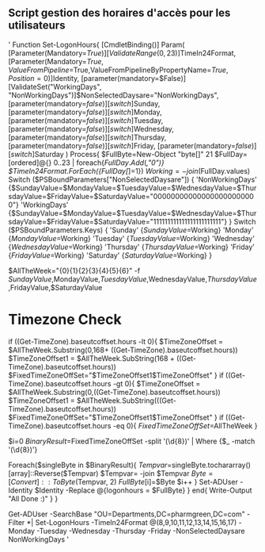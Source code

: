 ## Script gestion des horaires d'accès pour les utilisateurs
'
Function Set-LogonHours{
   [CmdletBinding()]
   Param(
   [Parameter(Mandatory=$True)][ValidateRange(0,23)]$TimeIn24Format,
   [Parameter(Mandatory=$True,ValueFromPipeline=$True,ValueFromPipelineByPropertyName=$True,Position=0)]$Identity,
   [parameter(mandatory=$False)][ValidateSet("WorkingDays", "NonWorkingDays")]$NonSelectedDaysare="NonWorkingDays",
   [parameter(mandatory=$false)][switch]$Sunday,
   [parameter(mandatory=$false)][switch]$Monday,
   [parameter(mandatory=$false)][switch]$Tuesday,
   [parameter(mandatory=$false)][switch]$Wednesday,
   [parameter(mandatory=$false)][switch]$Thursday,
   [parameter(mandatory=$false)][switch]$Friday,
   [parameter(mandatory=$false)][switch]$Saturday
)
Process{
   $FullByte=New-Object "byte[]" 21
   $FullDay=[ordered]@{}
   0..23 | foreach{$FullDay.Add($_,"0")}
   $TimeIn24Format.ForEach({$FullDay[$_]=1})
   $Working= -join ($FullDay.values)
   Switch ($PSBoundParameters["NonSelectedDaysare"])
   {
    'NonWorkingDays' {$SundayValue=$MondayValue=$TuesdayValue=$WednesdayValue=$ThursdayValue=$FridayValue=$SaturdayValue="000000000000000000000000"}
    'WorkingDays' {$SundayValue=$MondayValue=$TuesdayValue=$WednesdayValue=$ThursdayValue=$FridayValue=$SaturdayValue="111111111111111111111111"}
   }
   Switch ($PSBoundParameters.Keys)
   {
    'Sunday' {$SundayValue=$Working}
    'Monday' {$MondayValue=$Working}
    'Tuesday' {$TuesdayValue=$Working}
    'Wednesday' {$WednesdayValue=$Working}
    'Thursday' {$ThursdayValue=$Working}
    'Friday' {$FridayValue=$Working}
    'Saturday' {$SaturdayValue=$Working}
   }

   $AllTheWeek="{0}{1}{2}{3}{4}{5}{6}" -f $SundayValue,$MondayValue,$TuesdayValue,$WednesdayValue,$ThursdayValue,$FridayValue,$SaturdayValue

   # Timezone Check
   if ((Get-TimeZone).baseutcoffset.hours -lt 0){
    $TimeZoneOffset = $AllTheWeek.Substring(0,168+ ((Get-TimeZone).baseutcoffset.hours))
    $TimeZoneOffset1 = $AllTheWeek.SubString(168 + ((Get-TimeZone).baseutcoffset.hours))
    $FixedTimeZoneOffSet="$TimeZoneOffset1$TimeZoneOffset"
   }
   if ((Get-TimeZone).baseutcoffset.hours -gt 0){
    $TimeZoneOffset = $AllTheWeek.Substring(0,((Get-TimeZone).baseutcoffset.hours))
    $TimeZoneOffset1 = $AllTheWeek.SubString(((Get-TimeZone).baseutcoffset.hours))
    $FixedTimeZoneOffSet="$TimeZoneOffset1$TimeZoneOffset"
   }
   if ((Get-TimeZone).baseutcoffset.hours -eq 0){
    $FixedTimeZoneOffSet=$AllTheWeek
   }

   $i=0
   $BinaryResult=$FixedTimeZoneOffSet -split '(\d{8})' | Where {$_ -match '(\d{8})'}

   Foreach($singleByte in $BinaryResult){
    $Tempvar=$singleByte.tochararray()
    [array]::Reverse($Tempvar)
    $Tempvar= -join $Tempvar
    $Byte = [Convert]::ToByte($Tempvar, 2)
    $FullByte[$i]=$Byte
    $i++
   }
   Set-ADUser -Identity $Identity -Replace @{logonhours = $FullByte} 
}
end{
   Write-Output "All Done :)"
}
}

Get-ADUser -SearchBase "OU=Departments,DC=pharmgreen,DC=com" -Filter *| Set-LogonHours -TimeIn24Format @(8,9,10,11,12,13,14,15,16,17) -Monday -Tuesday -Wednesday -Thursday -Friday -NonSelectedDaysare NonWorkingDays
'
